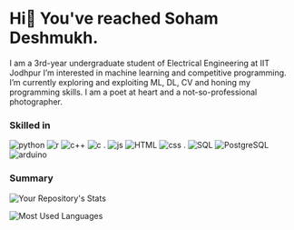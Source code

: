 # Hi👋 You've reached Soham Deshmukh.

I am a 3rd-year undergraduate student of Electrical Engineering at IIT Jodhpur
I’m interested in machine learning and competitive programming.
I’m currently exploring and exploiting ML, DL, CV and honing my programming skills.
I am a poet at heart and a not-so-professional photographer.

### Skilled in
![python](https://img.shields.io/badge/Python-FFD43B?style=for-the-badge&logo=python&logoColor=blue)
![r](	https://img.shields.io/badge/R-276DC3?style=for-the-badge&logo=r&logoColor=white)
![c++](https://img.shields.io/badge/C%2B%2B-00599C?style=for-the-badge&logo=c%2B%2B&logoColor=white)
![c](https://img.shields.io/badge/C-00599C?style=for-the-badge&logo=c&logoColor=white)
.
![js](https://img.shields.io/badge/JavaScript-323330?style=for-the-badge&logo=javascript&logoColor=F7DF1E)
![HTML](https://img.shields.io/badge/HTML5-E34F26?style=for-the-badge&logo=html5&logoColor=white)
![css](https://img.shields.io/badge/CSS3-1572B6?style=for-the-badge&logo=css3&logoColor=white)
.
![SQL](https://img.shields.io/badge/MySQL-005C84?style=for-the-badge&logo=mysql&logoColor=white)
![PostgreSQL](https://img.shields.io/badge/PostgreSQL-316192?style=for-the-badge&logo=postgresql&logoColor=white)
![arduino](https://img.shields.io/badge/Arduino-00979D?style=for-the-badge&logo=Arduino&logoColor=white)

### Summary
![Your Repository's Stats](https://github-readme-stats.vercel.app/api?username=SohamD34&show_icons=true)

![Most Used Languages](https://github-readme-stats.vercel.app/api/top-langs/?username=SohamD34)
